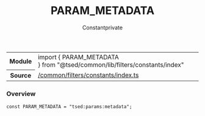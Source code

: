 
<header class="symbol-info-header"><h1 id="param_metadata">PARAM_METADATA</h1><label class="symbol-info-type-label const">Constant</label><label class="api-type-label private" title="private">private</label></header>
<!-- summary -->
<section class="symbol-info"><table class="is-full-width"><tbody><tr><th>Module</th><td><div class="lang-typescript"><span class="token keyword">import</span> { PARAM_METADATA }&nbsp;<span class="token keyword">from</span>&nbsp;<span class="token string">"@tsed/common/lib/filters/constants/index"</span></div></td></tr><tr><th>Source</th><td><a href="https://github.com/Romakita/ts-express-decorators/blob/v4.8.0/src//common/filters/constants/index.ts#L0-L0">/common/filters/constants/index.ts</a></td></tr></tbody></table></section>
<!-- overview -->


### Overview


<pre><code class="typescript-lang "><span class="token keyword">const</span> PARAM_METADATA = "tsed<span class="token punctuation">:</span>params<span class="token punctuation">:</span>metadata"<span class="token punctuation">;</span></code></pre>


<!-- Parameters -->

<!-- Description -->

<!-- Members -->

